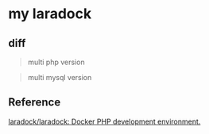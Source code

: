 # my laradock

## diff

> multi php version  

> multi mysql version

## Reference

[laradock/laradock: Docker PHP development environment.](https://github.com/laradock/laradock)

